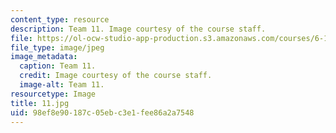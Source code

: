 ```yaml
---
content_type: resource
description: Team 11. Image courtesy of the course staff.
file: https://ol-ocw-studio-app-production.s3.amazonaws.com/courses/6-186-mobile-autonomous-systems-laboratory-january-iap-2005/98ef8e90187c05ebc3e1fee86a2a7548_11.jpg
file_type: image/jpeg
image_metadata:
  caption: Team 11.
  credit: Image courtesy of the course staff.
  image-alt: Team 11.
resourcetype: Image
title: 11.jpg
uid: 98ef8e90-187c-05eb-c3e1-fee86a2a7548
---
```

